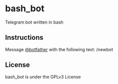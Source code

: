 # bash_bot
Telegram bot written in bash

## Instructions
Message [@botfather](https://telegram.me/botfather) with the following text: /newbot

## License
bash_bot is under the GPLv3 License
